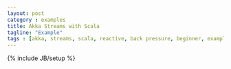 ```yaml
---
layout: post
category : examples
title: Akka Streams with Scala
tagline: "Example"
tags : [akka, streams, scala, reactive, back pressure, beginner, example, tutorial]
---
```

{% include JB/setup %}


